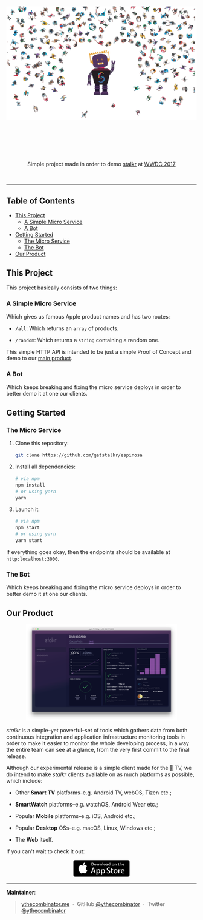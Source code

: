 <h1 align="center">
	<img src="docs/images/banner.png" alt="stalkr | Travis | Builds Feed">
	<br>
	<br>
</h1>

<br>
<br>

<p align="center">
  Simple project made in order to demo <a href="https://getstal.kr">stalkr</a> at <a href="https://developer.apple.com/wwdc/">WWDC 2017</a>
</p>

<br>

---

## Table of Contents

<!-- DO NOT EDIT THE COMMENTS BELOW -->

<!-- toc -->

- [This Project](#this-project)
  * [A Simple Micro Service](#a-simple-micro-service)
  * [A Bot](#a-bot)
- [Getting Started](#getting-started)
  * [The Micro Service](#the-micro-service)
  * [The Bot](#the-bot)
- [Our Product](#our-product)

<!-- tocstop -->

## This Project

This project basically consists of two things:

### A Simple Micro Service

Which gives us famous Apple product names and has two routes:

- `/all`: Which returns an `array` of products.

- `/random`: Which returns a `string` containing a random one.

This simple HTTP API is intended to be just a simple Proof of Concept and demo to our [main product](#our-product).

### A Bot

Which keeps breaking and fixing the micro service deploys in order to better demo it at one our clients.

## Getting Started

### The Micro Service

1. Clone this repository:

    ```sh
    git clone https://github.com/getstalkr/espinosa
    ```

1. Install all dependencies:

    ```sh
    # via npm
    npm install
    # or using yarn
    yarn
    ```

1. Launch it:

    ```sh
    # via npm
    npm start
    # or using yarn
    yarn start
    ```
If everything goes okay, then the endpoints should be available at `http:localhost:3000`.


### The Bot

Which keeps breaking and fixing the micro service deploys in order to better demo it at one our clients.

## Our Product

<p align="center">
	<img src="docs/images/screenshot_main.png" alt="stalkr Logo" width="400px">
</p>

*stalkr* is a simple–yet powerful–set of tools which gathers data from both continuous integration and application infrastructure monitoring tools in order to make it easier to monitor the whole developing process, in a way the entire team can see at a glance, from the very first commit to the final release.

Although our experimental release is a simple client made for the  TV, we do intend to make *stalkr* clients available on as much platforms as possible, which include:

- Other **Smart TV** platforms–e.g. Android TV, webOS, Tizen etc.;

- **SmartWatch** platforms–e.g. watchOS, Android Wear etc.;

- Popular **Mobile** platforms–e.g. iOS, Android etc.;

- Popular **Desktop** OSs–e.g. macOS, Linux, Windows etc.;

- The **Web** itself.

If you can't wait to check it out:

<p align="center">
  <a href="https://itunes.apple.com/br/app/stalkr-dashboard/id1214212674">
    <img alt="Download on the App Store" src="docs/images/badge.png" width="150px">
  </a>
</p>


---

**Maintainer**:

> [ythecombinator.me](https://ythecombinator.me) &nbsp;&middot;&nbsp;
> GitHub [@ythecombinator](https://github.com/ythecombinator) &nbsp;&middot;&nbsp;
> Twitter [@ythecombinator](https://twitter.com/ythecombinator)
